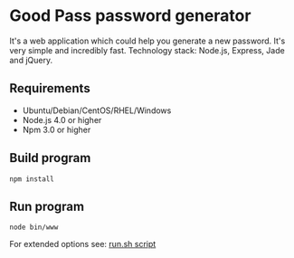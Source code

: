 # Good Pass password generator

It's a web application which could help you generate a new password.
It's very simple and incredibly fast.
Technology stack: Node.js, Express, Jade and jQuery.

## Requirements

- Ubuntu/Debian/CentOS/RHEL/Windows
- Node.js 4.0 or higher
- Npm 3.0 or higher


## Build program

```
npm install
```

## Run program

```
node bin/www
```

For extended options see:
[run.sh script](run.sh)

